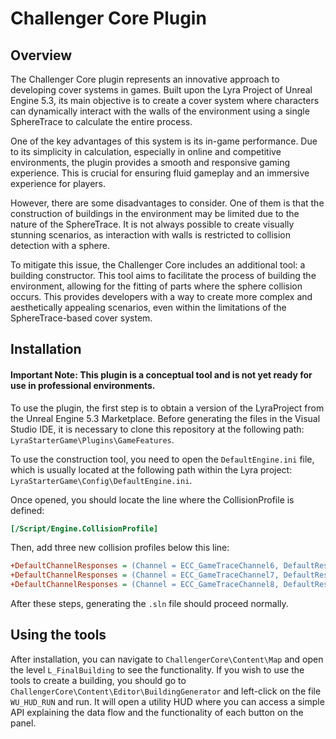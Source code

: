 # Challenger Core Plugin

## Overview

The Challenger Core plugin represents an innovative approach to developing cover systems in games. Built upon the Lyra Project of Unreal Engine 5.3, its main objective is to create a cover system where characters can dynamically interact with the walls of the environment using a single SphereTrace to calculate the entire process.

One of the key advantages of this system is its in-game performance. Due to its simplicity in calculation, especially in online and competitive environments, the plugin provides a smooth and responsive gaming experience. This is crucial for ensuring fluid gameplay and an immersive experience for players.

However, there are some disadvantages to consider. One of them is that the construction of buildings in the environment may be limited due to the nature of the SphereTrace. It is not always possible to create visually stunning scenarios, as interaction with walls is restricted to collision detection with a sphere.

To mitigate this issue, the Challenger Core includes an additional tool: a building constructor. This tool aims to facilitate the process of building the environment, allowing for the fitting of parts where the sphere collision occurs. This provides developers with a way to create more complex and aesthetically appealing scenarios, even within the limitations of the SphereTrace-based cover system.

## Installation

#### **Important Note: This plugin is a conceptual tool and is not yet ready for use in professional environments.**

To use the plugin, the first step is to obtain a version of the LyraProject from the Unreal Engine 5.3 Marketplace. Before generating the files in the Visual Studio IDE, it is necessary to clone this repository at the following path: `LyraStarterGame\Plugins\GameFeatures`.

To use the construction tool, you need to open the `DefaultEngine.ini` file, which is usually located at the following path within the Lyra project: `LyraStarterGame\Config\DefaultEngine.ini`.

Once opened, you should locate the line where the CollisionProfile is defined:

```ini
[/Script/Engine.CollisionProfile]
```

Then, add three new collision profiles below this line:

```ini
+DefaultChannelResponses = (Channel = ECC_GameTraceChannel6, DefaultResponse = ECR_Ignore, bTraceType = True, bStaticObject = False, Name = "TraceChannel_CoverLeft")
+DefaultChannelResponses = (Channel = ECC_GameTraceChannel7, DefaultResponse = ECR_Ignore, bTraceType = True, bStaticObject = False, Name = "TraceChannel_CoverRight")
+DefaultChannelResponses = (Channel = ECC_GameTraceChannel8, DefaultResponse = ECR_Ignore, bTraceType = True, bStaticObject = False, Name = "TraceChannel_CoverCollision")
```

After these steps, generating the `.sln` file should proceed normally.

## Using the tools

After installation, you can navigate to `ChallengerCore\Content\Map` and open the level `L_FinalBuilding` to see the functionality. If you wish to use the tools to create a building, you should go to `ChallengerCore\Content\Editor\BuildingGenerator` and left-click on the file `WU_HUD_RUN` and run. It will open a utility HUD where you can access a simple API explaining the data flow and the functionality of each button on the panel.
